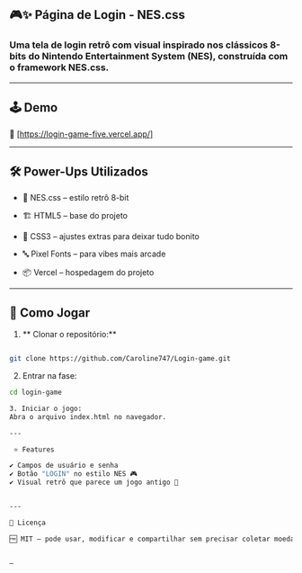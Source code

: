 ## 🎮✨ Página de Login - NES.css

### Uma tela de login retrô com visual inspirado nos clássicos 8-bits do Nintendo Entertainment System (NES), construída com o framework NES.css.


---

## 🕹️ Demo

🔗 [https://login-game-five.vercel.app/]


---

## 🛠️ Power-Ups Utilizados

 - 🎨 NES.css – estilo retrô 8-bit

 - 🏗️ HTML5 – base do projeto

 - 💅 CSS3 – ajustes extras para deixar tudo bonito

 - 🔤 Pixel Fonts – para vibes mais arcade

 - 📦 Vercel – hospedagem do projeto

---

## 🎯 Como Jogar

1. ** Clonar o repositório:**
```bash

git clone https://github.com/Caroline747/Login-game.git
```


2. Entrar na fase:
```bash
cd login-game

3. Iniciar o jogo:
Abra o arquivo index.html no navegador.

---

 ⭐ Features

✔️ Campos de usuário e senha
✔️ Botão "LOGIN" no estilo NES 🎮
✔️ Visual retrô que parece um jogo antigo 👾


---

📜 Licença

🆓 MIT – pode usar, modificar e compartilhar sem precisar coletar moedas. 💰


—
